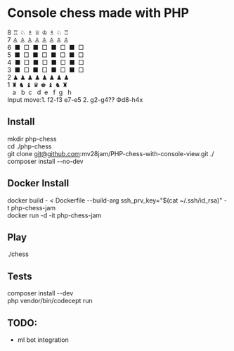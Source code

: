 # Console chess made with PHP 
8 ♖ ♘ ♗ ♕ ♔ ♗ ♘ ♖  
7 ♙ ♙ ♙ ♙ ♙ ♙ ♙ ♙  
6&nbsp; ■&nbsp; □&nbsp; ■&nbsp; □&nbsp; ■&nbsp; □&nbsp; ■&nbsp; □  
5&nbsp; ■&nbsp; □&nbsp; ■&nbsp; □&nbsp; ■&nbsp; □&nbsp; ■&nbsp; □  
4&nbsp; ■&nbsp; □&nbsp; ■&nbsp; □&nbsp; ■&nbsp; □&nbsp; ■&nbsp; □  
3&nbsp; ■&nbsp; □&nbsp; ■&nbsp; □&nbsp; ■&nbsp; □&nbsp; ■&nbsp; □  
2 ♟ ♟ ♟ ♟ ♟ ♟ ♟ ♟  
1 ♜ ♞ ♝ ♛ ♚ ♝ ♞ ♜  
&nbsp;&nbsp;&nbsp;a &nbsp;&nbsp;b &nbsp;c &nbsp;&nbsp;d &nbsp;e &nbsp;&nbsp;f &nbsp;g &nbsp;&nbsp;h  
Input move:1. f2-f3 e7-e5 2. g2-g4?? Фd8-h4x

## Install
mkdir php-chess  
cd ./php-chess  
git clone git@github.com:mv28jam/PHP-chess-with-console-view.git ./  
composer install --no-dev  

## Docker Install
docker build - < Dockerfile --build-arg ssh_prv_key="$(cat ~/.ssh/id_rsa)" -t php-chess-jam   
docker run -d -it php-chess-jam

## Play
./chess

## Tests
composer install --dev  
php vendor/bin/codecept run

## TODO:
- ml bot integration
